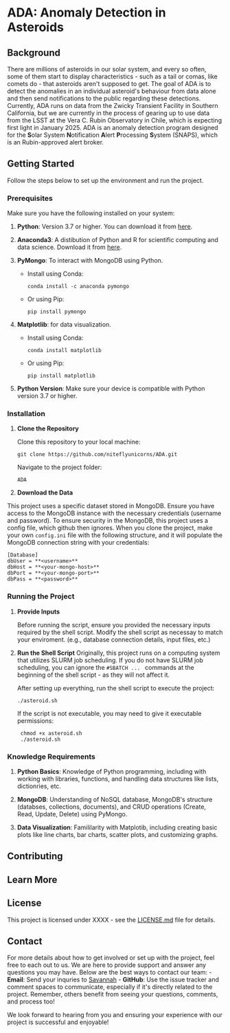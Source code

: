 # ADA: Anomaly Detection in Asteroids

## Background
There are millions of asteroids in our solar system, and every so often, some of them start to display characteristics - such as a tail or comas, like comets do - that asteroids aren't supposed to get. The goal of ADA is to detect the anomalies in an individual asteroid's behaviour from data alone and then send notifications to the public regarding these detections. Currently, ADA runs on data from the Zwicky Transient Facility in Southern California, but we are currently in the process of gearing up to use data from the LSST at the Vera C. Rubin Observatory in Chile, which is expecting first light in January 2025. ADA is an anomaly detection program designed for the **S**olar System **N**otification **A**lert **P**rocessing **S**ystem (SNAPS), which is an Rubin-approved alert broker. 

## Getting Started
Follow the steps below to set up the environment and run the project.

### Prerequisites
Make sure you have the following installed on your system:
    
1. **Python**: Version 3.7 or higher. You can download it from [here](https://www.python.org/downloads/).

2. **Anaconda3**: A distibution of Python and R for scientific computing and data science.
Download it from [here](https://docs.anaconda.com/distro-or-miniconda/).

3. **PyMongo**: To interact with MongoDB using Python.
    - Install using Conda:
        
        `conda install -c anaconda pymongo`

    - Or using Pip:

        `pip install pymongo`

4. **Matplotlib**: for data visualization. 
    - Install using Conda:

        `conda install matplotlib`
    
    - Or using Pip:

        `pip install matplotlib`


2. **Python Version**: Make sure your device is compatible with Python version 3.7 or higher.

### Installation
1. **Clone the Repository**
    
    Clone this repository to your local machine: 

    `git clone https://github.com/niteflyunicorns/ADA.git`

    Navigate to the project folder:

    `ADA`

2. **Download the Data**

This project uses a specific dataset stored in MongoDB. Ensure you have access to the MongoDB instance with the necessary credentials (username and password). To ensure security in the MongoDB, this project uses a config file, which github then ignores. When you clone the project, make your own `config.ini` file with the following structure, and it will populate the MongoDB connection string with your credentials:

```
[Database]
dbUser = **<username>**
dbHost = **<your-mongo-host>**
dbPort = **<your-mongo-port>**
dbPass = **<password>**
```

### Running the Project
1. **Provide Inputs**

    Before running the script, ensure you provided the necessary inputs required by the shell script. Modify the shell script as necessay to match your enviroment. (e.g., database connection details, input files, etc.)

2. **Run the Shell Script**
    Originally, this project runs on a computing system that utilizes SLURM job scheduling. If you do not have SLURM job scheduling, you can ignore the `#SBATCH ... ` commands at the beginning of the shell script - as they will not affect it.

    After setting up everything, run the shell script to execute the project: 
    
    `./asteroid.sh`

    If the script is not executable, you may need to give it executable permissions:

    ```
     chmod +x asteroid.sh
     ./asteroid.sh
    ```

### Knowledge Requirements
1. **Python Basics**: Knowledge of Python programming, including with working with libraries, functions, and handling data structures like lists, dictionries, etc. 

2. **MongoDB**: Understanding of NoSQL database, MongoDB's structure (databses, collections, documents), and CRUD operations (Create, Read, Update, Delete) using PyMongo. 

3. **Data Visualization**: Famililarity with Matplotib, including creating basic plots like line charts, bar charts, scatter plots, and customizing graphs. 

## Contributing


## Learn More

## License
This project is licensed under XXXX - see the [LICENSE.md](/ADA/LICENSE.md) file for details.

## Contact
For more details about how to get involved or set up with the project, feel free to each out to us. We are here to provide support and answer any questions you may have. Below are the best ways to contact our team: 
    - **Email**: Send your inquries to [Savannah](chappus.savannah@gmail.com)
	- **GitHub**: Use the issue tracker and comment spaces to communicate, especially if it's directly related to the project. Remember, others benefit from seeing your questions, comments, and process too!

We look forward to hearing from you and ensuring your experience with our project is successful and enjoyable!